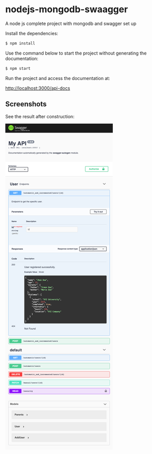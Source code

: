 # nodejs-mongodb-swaagger
A node js complete project with mongodb and swagger set up

Install the dependencies:

```bash
$ npm install
```

Use the command below to start the project without generating the documentation:

```bash
$ npm start
```

Run the project and access the documentation at:

[http://localhost:3000/api-docs](http://localhost:3000/api-docs)

## Screenshots
See the result after construction:

![](https://raw.githubusercontent.com/davibaltar/public-store/master/screen-swagger-autogen.png)
